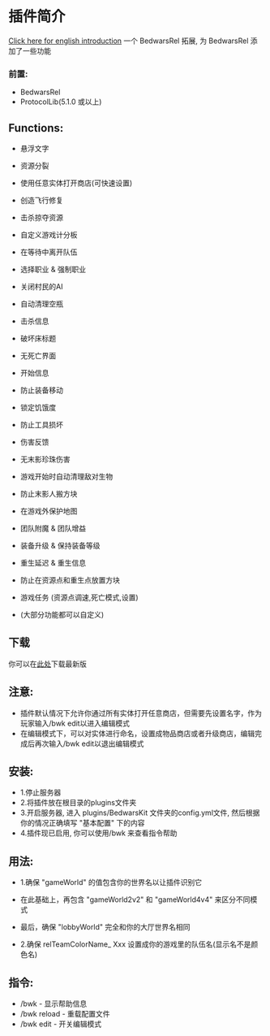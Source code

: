 # 插件简介

[Click here for english introduction](README.md)
一个 BedwarsRel 拓展, 为 BedwarsRel 添加了一些功能

### 前置:

- BedwarsRel
- ProtocolLib(5.1.0 或以上)

## Functions:

- 悬浮文字
- 资源分裂
- 使用任意实体打开商店(可快速设置)
- 创造飞行修复
- 击杀掠夺资源
- 自定义游戏计分板
- 在等待中离开队伍
- 选择职业 & 强制职业
- 关闭村民的AI
- 自动清理空瓶
- 击杀信息
- 破坏床标题
- 无死亡界面
- 开始信息
- 防止装备移动
- 锁定饥饿度
- 防止工具损坏
- 伤害反馈
- 无末影珍珠伤害
- 游戏开始时自动清理敌对生物
- 防止末影人搬方块
- 在游戏外保护地图
- 团队附魔 & 团队增益
- 装备升级 & 保持装备等级
- 重生延迟 & 重生信息
- 防止在资源点和重生点放置方块
- 游戏任务 (资源点调速,死亡模式,设置)

- (大部分功能都可以自定义)

## 下载

你可以在[此处](https://www.spigotmc.org/resources/bedwarskit.105616/)下载最新版

## 注意:

- 插件默认情况下允许你通过所有实体打开任意商店，但需要先设置名字，作为玩家输入/bwk edit以进入编辑模式
- 在编辑模式下，可以对实体进行命名，设置成物品商店或者升级商店，编辑完成后再次输入/bwk edit以退出编辑模式

## 安装:

- 1.停止服务器
- 2.将插件放在根目录的plugins文件夹
- 3.开启服务器, 进入 plugins/BedwarsKit 文件夹的config.yml文件, 然后根据你的情况正确填写 "基本配置" 下的内容
- 4.插件现已启用, 你可以使用/bwk 来查看指令帮助

## 用法:

- 1.确保 "gameWorld" 的值包含你的世界名以让插件识别它
- 在此基础上，再包含 "gameWorld2v2" 和 "gameWorld4v4" 来区分不同模式
- 最后，确保 "lobbyWorld" 完全和你的大厅世界名相同

- 2.确保 relTeamColorName_ Xxx 设置成你的游戏里的队伍名(显示名不是颜色名)

## 指令:

- /bwk - 显示帮助信息
- /bwk reload - 重载配置文件
- /bwk edit - 开关编辑模式